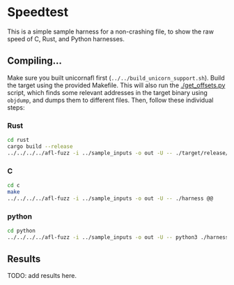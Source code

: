 # Speedtest

This is a simple sample harness for a non-crashing file,
to show the raw speed of C, Rust, and Python harnesses.

## Compiling...

Make sure you built unicornafl first (`../../build_unicorn_support.sh`).
Build the target using the provided Makefile.
This will also run the [./get_offsets.py](get_offsets.py) script,
which finds some relevant addresses in the target binary using `objdump`,
and dumps them to different files.
Then, follow these individual steps:

### Rust

```bash
cd rust
cargo build --release
../../../../afl-fuzz -i ../sample_inputs -o out -U -- ./target/release/harness @@
```

### C

```bash
cd c
make
../../../../afl-fuzz -i ../sample_inputs -o out -U -- ./harness @@
```

### python

```bash
cd python
../../../../afl-fuzz -i ../sample_inputs -o out -U -- python3 ./harness.py @@
```

## Results

TODO: add results here.
